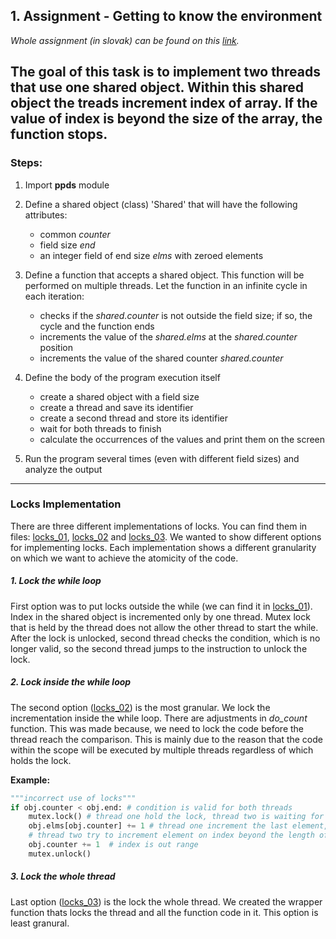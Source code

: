 ## 1. Assignment - Getting to know the environment 
_Whole assignment (in slovak) can be found on this [link](https://uim.fei.stuba.sk/i-ppds/1-cvicenie-oboznamenie-sa-s-prostredim-%f0%9f%90%8d/)._


The goal of this task is to implement two threads that use one shared object. Within this shared object the treads increment
index of array. If the value of index is beyond the size of the array, the function stops.
---

### Steps:
1. Import **ppds** module
   

2. Define a shared object (class) 'Shared' that will have the following attributes: 
    - common _counter_
    - field size _end_
    - an integer field of end size _elms_ with zeroed elements
    

3. Define a function that accepts a shared object. This function will be performed on multiple threads. Let the function in an infinite cycle in each iteration:
    - checks if the _shared.counter_ is not outside the field size; if so, the cycle and the function ends
    - increments the value of the _shared.elms_ at the _shared.counter_ position
    - increments the value of the shared counter _shared.counter_
    
    
4. Define the body of the program execution itself
    - create a shared object with a field size
    - create a thread and save its identifier
    - create a second thread and store its identifier
    - wait for both threads to finish
    - calculate the occurrences of the values and print them on the screen
    
    
5. Run the program several times (even with different field sizes) and analyze the output

---

### Locks Implementation 

There are three different implementations of locks. You can find them in files: [locks_01](locks_01.py), [locks_02](locks_02.py) and [locks_03](locks_03.py).
We wanted to show different options for implementing locks. Each implementation shows a different granularity on which we want to achieve the atomicity of the code.

##### 1. Lock the while loop
First option was to put locks outside the while (we can find it in [locks_01](locks_01.py)). Index in the shared object 
is incremented only by one thread. Mutex lock that is held by the thread does not allow the other thread to start the while.
After the lock is unlocked, second thread checks the condition, which is no longer valid, so the second thread jumps to the instruction to unlock the lock.  

##### 2. Lock inside the while loop
The second option ([locks_02](locks_02.py)) is the most granular. We lock the incrementation inside the while loop. There are adjustments in _do_count_
function. This was made because, we need to lock the code before the thread reach the comparison. This is mainly due to 
the reason that the code within the scope will be executed by multiple threads regardless of which holds the lock.

**Example:**

```python
"""incorrect use of locks"""
if obj.counter < obj.end: # condition is valid for both threads
    mutex.lock() # thread one hold the lock, thread two is waiting for lock
    obj.elms[obj.counter] += 1 # thread one increment the last element, 
    # thread two try to increment element on index beyond the length of an array 
    obj.counter += 1  # index is out range           
    mutex.unlock()
```

##### 3. Lock the whole thread
Last option ([locks_03](locks_03.py)) is the lock the whole thread. We created the wrapper function thats locks the thread and all the 
function code in it. This option is least granural.
